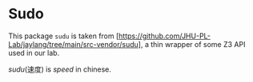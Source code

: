 # Sudo

This package `sudu` is taken from [https://github.com/JHU-PL-Lab/jaylang/tree/main/src-vendor/sudu], a thin wrapper of some Z3 API used in our lab.

_sudu_(速度) is _speed_ in chinese.